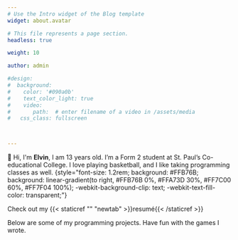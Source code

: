 ```yaml
---
# Use the Intro widget of the Blog template
widget: about.avatar

# This file represents a page section.
headless: true

weight: 10

author: admin

#design:
#  background:
#    color: '#090a0b'
#    text_color_light: true
#    video:
#       path:  # enter filename of a video in /assets/media
#   css_class: fullscreen



---
```




👋 Hi, I'm **Elvin**, I am 13 years old. I’m a Form 2 student at St. Paul’s Co-educational College.
I love playing basketball, and I like taking programming classes as well.
{style="font-size: 1.2rem; background: #FFB76B; background: linear-gradient(to right, #FFB76B 0%, #FFA73D 30%, #FF7C00 60%, #FF7F04 100%); -webkit-background-clip: text; -webkit-text-fill-color: transparent;"}

Check out my {{< staticref "" "newtab" >}}resumé{{< /staticref >}}






Below are some of my programming projects. Have fun with the games I wrote.

